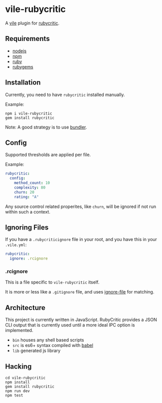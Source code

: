 # vile-rubycritic

A [vile](http://github.com/brentlintner/vile) plugin for
[rubycritic](https://github.com/whitesmith/rubycritic).

## Requirements

- [nodejs](http://nodejs.org)
- [npm](http://npmjs.org)
- [ruby](http://ruby-lang.org)
- [rubygems](http://rubygems.org)

## Installation

Currently, you need to have `rubycritic` installed manually.

Example:

    npm i vile-rubycritic
    gem install rubycritic

Note: A good strategy is to use [bundler](http://bundler.io).

## Config

Supported thresholds are applied per file.

Example:

```yml
rubycritic:
  config:
    method_count: 10
    complexity: 80
    churn: 20
    rating: "A"
```

Any source control related properites, like `churn`, will be ignored
if not run within such a context.

## Ignoring Files

If you have a `.rubycriticignore` file in your root, and you have
this in your `.vile.yml`:

```yml
rubycritic:
  ignore: .rcignore
```

### .rcignore

This is a file specific to `vile-rubycritic` itself.

It is more or less like a `.gitignore` file, and uses
[ignore-file](https://github.com/mafintosh/ignore-file) for matching.

## Architecture

This project is currently written in JavaScript. RubyCritic provides
a JSON CLI output that is currently used until a more ideal
IPC option is implemented.

- `bin` houses any shell based scripts
- `src` is es6+ syntax compiled with [babel](https://babeljs.io)
- `lib` generated js library

## Hacking

    cd vile-rubycritic
    npm install
    gem install rubycritic
    npm run dev
    npm test

